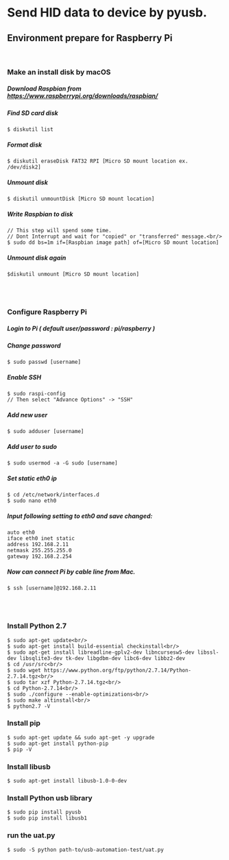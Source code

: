 # Send HID data to device by pyusb.

## Environment prepare for Raspberry Pi

<br/>

### Make an install disk by macOS
##### Download Raspbian from <a href="https://www.raspberrypi.org/downloads/raspbian/">https://www.raspberrypi.org/downloads/raspbian/</a>
##### Find SD card disk
    $ diskutil list
##### Format disk
    $ diskutil eraseDisk FAT32 RPI [Micro SD mount location ex. /dev/disk2]
##### Unmount disk
    $ diskutil unmountDisk [Micro SD mount location]
##### Write Raspbian to disk
    // This step will spend some time.
    // Dont Interrupt and wait for "copied" or "transferred" message.<br/>
    $ sudo dd bs=1m if=[Raspbian image path] of=[Micro SD mount location]
##### Unmount disk again
    $diskutil unmount [Micro SD mount location]

<br/><br/>

### Configure Raspberry Pi
##### Login to Pi ( default user/password : pi/raspberry )
##### Change password
    $ sudo passwd [username]
##### Enable SSH
    $ sudo raspi-config
    // Then select "Advance Options" -> "SSH"
##### Add new user
    $ sudo adduser [username]
##### Add user to sudo
    $ sudo usermod -a -G sudo [username]
##### Set static eth0 ip
    $ cd /etc/network/interfaces.d
    $ sudo nano eth0
##### Input following setting to eth0 and save changed:
    auto eth0
    iface eth0 inet static
    address 192.168.2.11
    netmask 255.255.255.0
    gateway 192.168.2.254
##### Now can connect Pi by cable line from Mac.
    $ ssh [username]@192.168.2.11

<br/><br/>

### Install Python 2.7
    $ sudo apt-get update<br/>
    $ sudo apt-get install build-essential checkinstall<br/>
    $ sudo apt-get install libreadline-gplv2-dev libncursesw5-dev libssl-dev libsqlite3-dev tk-dev libgdbm-dev libc6-dev libbz2-dev
    $ cd /usr/src<br/>
    $ sudo wget https://www.python.org/ftp/python/2.7.14/Python-2.7.14.tgz<br/>
    $ sudo tar xzf Python-2.7.14.tgz<br/>
    $ cd Python-2.7.14<br/>
    $ sudo ./configure --enable-optimizations<br/>
    $ sudo make altinstall<br/>
    $ python2.7 -V


### Install pip
    $ sudo apt-get update && sudo apt-get -y upgrade
    $ sudo apt-get install python-pip
    $ pip -V


### Install libusb
    $ sudo apt-get install libusb-1.0-0-dev


### Install Python usb library
    $ sudo pip install pyusb
    $ sudo pip install libusb1

### run the uat.py
    $ sudo -S python path-to/usb-automation-test/uat.py
